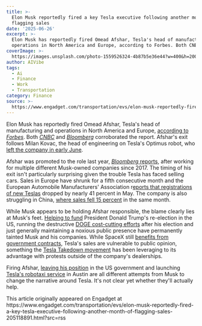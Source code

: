```yaml
---
title: >-
  Elon Musk reportedly fired a key Tesla executive following another month of
  flagging sales
date: '2025-06-26'
excerpt: >-
  Elon Musk has reportedly fired Omead Afshar, Tesla's head of manufacturing and
  operations in North America and Europe, according to Forbes. Both CNBC&...
coverImage: >-
  https://images.unsplash.com/photo-1559526324-4b87b5e36e44?w=400&h=200&fit=crop&auto=format
author: AIVibe
tags:
  - Ai
  - Finance
  - Work
  - Transportation
category: Finance
source: >-
  https://www.engadget.com/transportation/evs/elon-musk-reportedly-fired-a-key-tesla-executive-following-another-month-of-flagging-sales-205118891.html?src=rss
---
```

<p>Elon Musk has reportedly fired Omead Afshar, Tesla's head of manufacturing and operations in North America and Europe, <a data-i13n="elm:context_link;elmt:doNotAffiliate;cpos:1;pos:1" class="no-affiliate-link" href="https://www.forbes.com/sites/alanohnsman/2025/06/26/elon-musk-has-fired-one-of-his-top-tesla-lieutenants/">according to <em>Forbes</em></a>. Both <a data-i13n="elm:context_link;elmt:doNotAffiliate;cpos:2;pos:1" class="no-affiliate-link" href="https://www.cnbc.com/2025/06/26/tesla-head-of-manufacturing-omead-afshar-fired-by-elon-musk.html"><em>CNBC</em></a><em>&nbsp;</em>and <a data-i13n="elm:context_link;elmt:doNotAffiliate;cpos:3;pos:1" class="no-affiliate-link" href="https://www.bloomberg.com/news/articles/2025-06-26/musk-confidant-afshar-exits-tesla-in-latest-high-level-departure?embedded-checkout=true"><em>Bloomberg</em></a> corroborated the report. Afshar's exit follows Milan Kovac, the head of engineering on Tesla's Optimus robot, who <a data-i13n="elm:context_link;elmt:doNotAffiliate;cpos:4;pos:1" class="no-affiliate-link" href="https://www.bloomberg.com/news/articles/2025-06-06/tesla-s-leader-of-optimus-humanoid-robot-program-leaves-company">left the company in early June</a>.</p>
<p>Afshar was promoted to the role last year, <a data-i13n="elm:context_link;elmt:doNotAffiliate;cpos:5;pos:1" class="no-affiliate-link" href="https://www.bloomberg.com/news/articles/2024-10-16/musk-taps-confidante-afshar-to-oversee-tesla-sales-in-us-europe"><em>Bloomberg </em>reports</a>, after working for multiple different Musk-owned companies since 2017. The timing of his exit isn't particularly surprising given the trouble Tesla has faced selling cars. Sales in Europe have shrunk for a fifth consecutive month and the European Automobile Manufacturers' Association r<a data-i13n="elm:context_link;elmt:doNotAffiliate;cpos:6;pos:1" class="no-affiliate-link" href="https://www.acea.auto/pc-registrations/new-car-registrations-0-6-in-may-2025-year-to-date-battery-electric-15-4-market-share/">eports that registrations of new Teslas</a> dropped by nearly 41 percent in May. The company is also struggling in China, <a data-i13n="elm:context_link;elmt:doNotAffiliate;cpos:7;pos:1" class="no-affiliate-link" href="https://www.reuters.com/business/autos-transportation/teslas-china-made-ev-sales-fall-15-yy-may-2025-06-04/">where sales fell 15 percent</a> in the same month.</p>
<span id="end-legacy-contents"></span><p>While Musk appears to be holding Afshar responsible, the blame clearly lies at Musk's feet. <a data-i13n="elm:context_link;elmt:doNotAffiliate;cpos:8;pos:1" class="no-affiliate-link" href="https://www.cnn.com/2024/12/05/politics/elon-musk-trump-campaign-finance-filings">Helping to fund</a> President Donald Trump's re-election in the US, running the destructive <a data-i13n="elm:context_link;elmt:doNotAffiliate;cpos:9;pos:1" class="no-affiliate-link" href="https://www.engadget.com/cybersecurity/doge-workers-quit-rather-than-help-musk-dismantle-critical-public-services-194237479.html">DOGE cost-cutting efforts</a> after his election and just generally maintaining a noxious public presence have permanently tainted Musk and his companies. While SpaceX still <a data-i13n="elm:context_link;elmt:doNotAffiliate;cpos:10;pos:1" class="no-affiliate-link" href="https://www.engadget.com/science/space/amid-a-musk-led-overhaul-the-faa-starts-doing-business-with-spacex-221900620.html">benefits from government contracts</a>, Tesla's sales are vulnerable to public opinion, something the <a data-i13n="elm:context_link;elmt:doNotAffiliate;cpos:11;pos:1" class="no-affiliate-link" href="https://www.teslatakedown.com/">Tesla Takedown movement</a> has been leveraging to its advantage with protests outside of the company's dealerships.&nbsp;</p>
<p>Firing Afshar, <a data-i13n="elm:context_link;elmt:doNotAffiliate;cpos:12;pos:1" class="no-affiliate-link" href="https://www.engadget.com/big-tech/elon-musk-leaves-doge-amid-tanking-tesla-sales-153859407.html">leaving his position</a> in the US government and launching <a data-i13n="elm:context_link;elmt:doNotAffiliate;cpos:13;pos:1" class="no-affiliate-link" href="https://www.engadget.com/transportation/teslas-first-robotaxi-rides-kick-off-in-austin-texas-100015076.html">Tesla's robotaxi service</a> in Austin are all different attempts from Musk to change the narrative around Tesla. It's not clear yet whether they'll actually help.</p>This article originally appeared on Engadget at https://www.engadget.com/transportation/evs/elon-musk-reportedly-fired-a-key-tesla-executive-following-another-month-of-flagging-sales-205118891.html?src=rss

